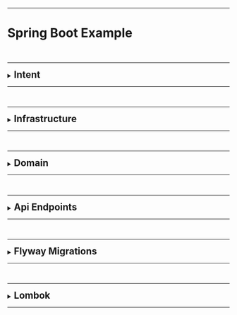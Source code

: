 ***

# Spring Boot Example

<br>

---

<details>
<summary><h2 style="display:inline;"> Intent</h2></summary>

This repo exists as a reference for using some basic tools for a Spring Boot Web App, including:
 - Controller/Service/Repository/Model
 - JPA Entities (Not Yet Implemented)
 - Interceptors/MDC (Not Yet Implemented)
 - Controller Advice (Not Yet Implemented)
 - Unit testing with mockito (Not Yet Implemented)
 - Flyway Migrations
 - Lombok
 - Docker

</details>

---

<br>

---

<details>
<summary><h2 style="display:inline;"> Infrastructure</h2></summary>

This application currently uses just a Spring Boot application and a MySQL DB.
You should be able to run by first running `docker compose up mysql` and then running the application in your IDE.

- MySql on port 33066 (mapped to 3306 of container)
- docker compose utilizes a volume with this DB, so it will persist DB changes between runs as long as the volume is
not deleted from your computer. The first time `docker-compose up mysql` is ran, it will spawn the messaging database
</details>

---

<br>

---

<details>
<summary><h2 style="display:inline;"> Domain</h2></summary>

In this sample app the intention is to support messages between users.  
A Message is just a string, and it always has one author identified by their user_id.  
A User has a first name, last name, and email address (all strings).  
A User can view any number of messages as long as they are listed as a viewer with the join table.  
so there should be a users table, a messages table, and a users_messages table.  

</details>

---

<br>

---

<details>
<summary><h2 style="display:inline;">Api Endpoints</h2></summary>

CRUD is available on:

<ul>
<li>localhost:8080/message</li>
<li>localhost:8080/user</li>
</ul>

</details>

---

<br>

---

<details>
<summary><h2 style="display:inline;">Flyway Migrations</h2></summary>

Flyway is a tool which is used to do DB migrations, it is somewhat flexible and can be used in many different ways.
In this project, there is a plugin defined in the pom.xml which specifies a flyway configuration. This plugin allows
you to use maven to execute the migrations which is helpful locally. This configuration would not typically be used
in a CICD pipeline which would execute flyway manually via a command.

Migration files can be found in src/main/resources/db/migration (your IDE might show it as db.migration)

</details>

---

<br>

---

<details>
<summary><h2 style="display:inline;">Lombok</h2></summary>

Lombok is a library for automating the generation of boilerplate code (like getters/setters, constructors, and more).
It is utilized by adding an annotation (such as @AllArgsConstructor and @Data) to the declaration of something
(classes, fields, methods, constructors, parameters, and even packages)

</details>

***